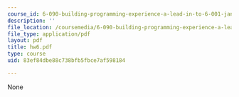 ```yaml
---
course_id: 6-090-building-programming-experience-a-lead-in-to-6-001-january-iap-2005
description: ''
file_location: /coursemedia/6-090-building-programming-experience-a-lead-in-to-6-001-january-iap-2005/83ef84dbe88c738bfb5fbce7af598184_hw6.pdf
file_type: application/pdf
layout: pdf
title: hw6.pdf
type: course
uid: 83ef84dbe88c738bfb5fbce7af598184

---
```

None